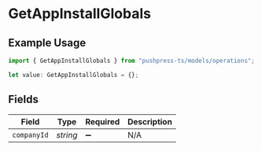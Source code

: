 # GetAppInstallGlobals

## Example Usage

```typescript
import { GetAppInstallGlobals } from "pushpress-ts/models/operations";

let value: GetAppInstallGlobals = {};
```

## Fields

| Field              | Type               | Required           | Description        |
| ------------------ | ------------------ | ------------------ | ------------------ |
| `companyId`        | *string*           | :heavy_minus_sign: | N/A                |